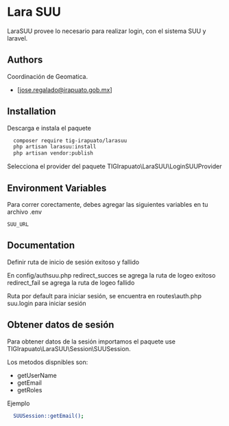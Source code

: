 
# Lara SUU

LaraSUU provee lo necesario para realizar login, con el sistema SUU y laravel. 


## Authors

Coordinación de Geomatica.
- [jose.regalado@irapuato.gob.mx]


## Installation

Descarga e instala el paquete

```bash
  composer require tig-irapuato/larasuu
  php artisan larasuu:install
  php artisan vendor:publish
```

Selecciona el provider del paquete TIGIrapuato\LaraSUU\LoginSUUProvider

## Environment Variables

Para correr corectamente, debes agregar las siguientes variables en tu archivo .env

`SUU_URL`


## Documentation

Definir ruta de inicio de sesión exitoso y fallido

En config/authsuu.php 
redirect_succes se agrega la ruta de logeo exitoso
redirect_fail se agrega la ruta de logeo fallido


Ruta por default para iniciar sesión, se encuentra en routes\auth.php
suu.login para iniciar sesión
## Obtener datos de sesión

Para obtener datos de la sesión importamos el paquete
use TIGIrapuato\LaraSUU\Session\SUUSession.

Los metodos dispnibles son:


- getUserName
- getEmail
- getRoles


Ejemplo
```bash
  SUUSession::getEmail();

  
```